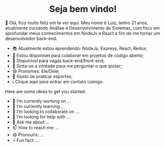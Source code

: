 <h1 align="center">Seja bem vindo!</h1>


👋 Olá, fico muito feliz em te ver aqui. Meu nome é Luiz, tenho 21 anos, atualmente cursando Análise e Desenvolvimento de Sistemas, com foco em aprofundar meus conhecimentos em NodeJs e React a fim de me tornar um desenvolvedor back-end.

- 📚 Atualmente estou aprendendo: NodeJs, Express, React, Redux;
- 👏 Estou disponível para colaborar em projetos de código aberto;
- 👨 Disponível para vagas back-end/front-end;
- 💬 Sinta-se a vontade para me perguntar o que quiser;
- 😄 Pronomes: Ele/Dele;
- 🏃 Gosto de praticar esportes;
- 📞 Clique aqui para entrar em contato comigo.

Here are some ideas to get you started:

- 🔭 I’m currently working on ...
- 🌱 I’m currently learning ...
- 👯 I’m looking to collaborate on ...
- 🤔 I’m looking for help with ...
- 💬 Ask me about ...
- 📫 How to reach me: ...
- 😄 Pronouns: ...
- ⚡ Fun fact: ...

